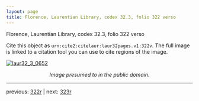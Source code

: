 ```yaml
---
layout: page
title: Florence, Laurentian Library, codex 32.3, folio 322 verso
---
```


Florence, Laurentian Library, codex 32.3, folio 322 verso

Cite this object as `urn:cite2:citelaur:laur32pages.v1:322v`.  The full image is linked to a citation tool you can use to cite regions of the image.

[![laur32_3_0652](http://www.homermultitext.org/iipsrv?IIIF=/project/homer/pyramidal/deepzoom/citelaur/laur32imgs/v1/laur32_3_0652.tif/full/800,/0/default.jpg)](http://www.homermultitext.org/ict2/?urn=urn:cite2:citelaur:laur32imgs.v1:laur32_3_0652) 

<p style="text-align: center; font-style: italic;">Image presumed to in the public domain.</p>

---

previous: [322r](../322r/) | next: [323r](../323r/)